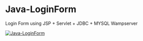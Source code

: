 # Java-LoginForm
Login Form using JSP + Servlet + JDBC + MYSQL Wampserver

[![Java-LoginForm](https://img.youtube.com/vi/p2E_MgSEilo/0.jpg)](https://www.youtube.com/watch?v=p2E_MgSEilo)
